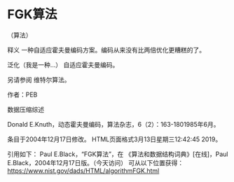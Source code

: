 # FGK算法


（算法）



释义
一种自适应霍夫曼编码方案。编码从来没有比两倍优化更糟糕的了。



泛化（我是一种…）
自适应霍夫曼编码。



另请参阅
维特尔算法。


作者：PEB


数据压缩综述



Donald E.Knuth，动态霍夫曼编码，算法杂志，6（2）：163-1801985年6月。








条目于2004年12月17日修改。
HTML页面格式3月13日星期三12:42:45 2019。



引用如下：
Paul E.Black，“FGK算法”，在
《算法和数据结构词典》[在线]，Paul E.Black，2004年12月17日版。（今天访问）
可从以下位置获得：https://www.nist.gov/dads/HTML/algorithmFGK.html